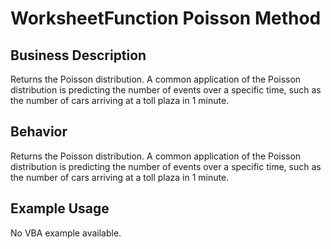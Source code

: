 # WorksheetFunction Poisson Method

## Business Description
Returns the Poisson distribution. A common application of the Poisson distribution is predicting the number of events over a specific time, such as the number of cars arriving at a toll plaza in 1 minute.

## Behavior
Returns the Poisson distribution. A common application of the Poisson distribution is predicting the number of events over a specific time, such as the number of cars arriving at a toll plaza in 1 minute.

## Example Usage
No VBA example available.